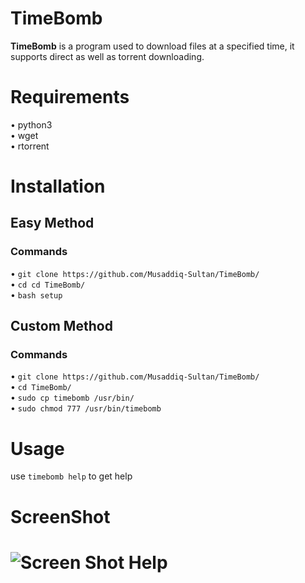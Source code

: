 # TimeBomb
<b>TimeBomb</b> is a program used to download files at a specified time, it supports direct as well as torrent downloading.

<h1>Requirements</h1>
<p>
• python3<br>
• wget<br>
• rtorrent
</p>

<h1>Installation</h1>
<h2>Easy Method</h2>
<h3>Commands</h3>
<p>
• <code>git clone https://github.com/Musaddiq-Sultan/TimeBomb/</code><br>
• <code>cd cd TimeBomb/</code><br>
• <code>bash setup</code>
</p>

<h2>Custom Method</h2>
<h3>Commands</h3>
<p>
• <code>git clone https://github.com/Musaddiq-Sultan/TimeBomb/</code><br>
• <code>cd TimeBomb/</code><br>
• <code>sudo cp timebomb /usr/bin/</code><br>
• <code>sudo chmod 777 /usr/bin/timebomb</code>
</p>

<h1>Usage</h1>
<p>
use <code>timebomb help</code> to get help
</p>

<h1>ScreenShot<h1>
<img src="https://i.postimg.cc/R0yLHWYL/image-2022-09-13-215408714.png" alt="Screen Shot Help">
